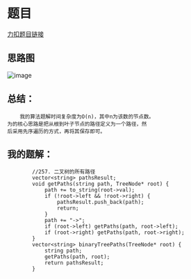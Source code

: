 # 题目
[力扣题目链接](https://leetcode-cn.com/problems/binary-tree-paths/)
## 思路图
![image](https://github.com/sumo123456789/DataStructureAndAlgorithm/blob/main/6.%E4%BA%8C%E5%8F%89%E6%A0%91/image/binaryTree8.png)
## 总结：
```
    我的算法题解时间复杂度为O(n)，其中n为该数的节点数。
为的核心思路是把从根到叶子节点的路径定义为一个路径，然
后采用先序遍历的方式，再将其保存即可。
```
## 我的题解：
```
        //257. 二叉树的所有路径
        vector<string> pathsResult;
        void getPaths(string path, TreeNode* root) {
            path += to_string(root->val);
            if (!root->left && !root->right) {
                pathsResult.push_back(path);
                return;
            }
            path += "->";
            if (root->left) getPaths(path, root->left);
            if (root->right) getPaths(path, root->right);
        }
        vector<string> binaryTreePaths(TreeNode* root) {           
            string path;
            getPaths(path, root);
            return pathsResult;
        }
```
